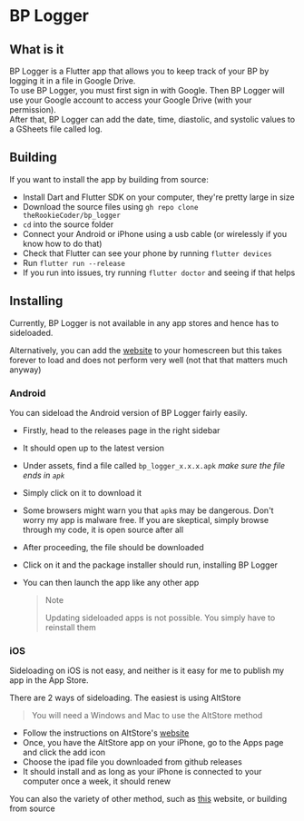 # BP Logger

## What is it

BP Logger is a Flutter app that allows you to keep track of your BP by logging it in a file in Google Drive.  
To use BP Logger, you must first sign in with Google. Then BP Logger will use your Google account to access your Google Drive (with your permission).  
After that, BP Logger can add the date, time, diastolic, and systolic values to a GSheets file called log.

## Building

If you want to install the app by building from source:

- Install Dart and Flutter SDK on your computer, they're pretty large in size
- Download the source files using `gh repo clone theRookieCoder/bp_logger`
- `cd` into the source folder
- Connect your Android or iPhone using a usb cable (or wirelessly if you know how to do that)
- Check that Flutter can see your phone by running `flutter devices`
- Run `flutter run --release`
- If you run into issues, try running `flutter doctor` and seeing if that helps

## Installing

Currently, BP Logger is not available in any app stores and hence has to sideloaded.

Alternatively, you can add the [website](https://bp-logger-rookie-coder.web.app) to your homescreen but this takes forever to load and does not perform very well (not that that matters much anyway)

### Android

You can sideload the Android version of BP Logger fairly easily.

- Firstly, head to the releases page in the right sidebar

- It should open up to the latest version

- Under assets, find a file called `bp_logger_x.x.x.apk` _make sure the file ends in `apk`_

- Simply click on it to download it

- Some browsers might warn you that `apk`s may be dangerous. Don't worry my app is malware free. If you are skeptical, simply browse through my code, it is open source after all

- After proceeding, the file should be downloaded

- Click on it and the package installer should run, installing BP Logger

- You can then launch the app like any other app

  > Note
  >
  > Updating sideloaded apps is not possible. You simply have to reinstall them

### iOS

Sideloading on iOS is not easy, and neither is it easy for me to publish my app in the App Store.

There are 2 ways of sideloading. The easiest is using AltStore

> You will need a Windows and Mac to use the AltStore method

- Follow the instructions on AltStore's [website](https://altstore.io/faq/)
- Once, you have the AltStore app on your iPhone, go to the Apps page and click the add icon
- Choose the ipad file you downloaded from github releases
- It should install and as long as your iPhone is connected to your computer once a week, it should renew

You can also the variety of other method, such as [this](installonair.com) website, or building from source
